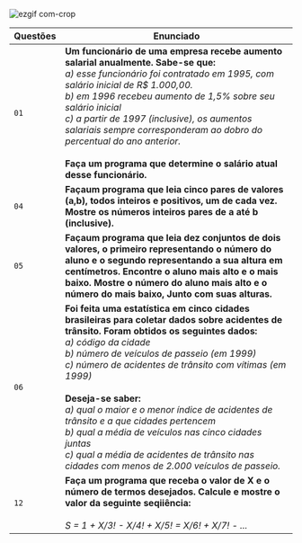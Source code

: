 ![ezgif com-crop](https://user-images.githubusercontent.com/125037138/224165063-0c500cd0-c902-426c-987e-c99c45b1a779.jpg)

| Questões | Enunciado |
| ------------- | -------------- |
|  `01`  | **Um funcionário de uma empresa recebe aumento salarial anualmente. Sabe-se que:** <br> _a) esse funcionário foi contratado em 1995, com salário inicial de R$ 1.000,00._ <br> _b) em 1996 recebeu aumento de 1,5% sobre seu salário inicial_ <br> _c) a partir de 1997 (inclusive), os aumentos salariais sempre corresponderam ao dobro do percentual do ano anterior._ <br> <br> **Faça um programa que determine o salário atual desse funcionário.** |
|  `04`  | **Façaum programa que leia cinco pares de valores (a,b), todos inteiros e positivos, um de cada vez. Mostre os números inteiros pares de a até b (inclusive).** |
|  `05`  | **Façaum programa que leia dez conjuntos de dois valores, o primeiro representando o número do aluno e o segundo representando a sua altura em centímetros. Encontre o aluno mais alto e o mais baixo. Mostre o número do aluno mais alto e o número do mais baixo, Junto com suas alturas.** |
|  `06`  | **Foi feita uma estatística em cinco cidades brasileiras para coletar dados sobre acidentes de trânsito. Foram obtidos os seguintes dados:** <br> _a) código da cidade_ <br> _b) número de veículos de passeio (em 1999)_ <br> _c) número de acidentes de trânsito com vítimas (em 1999)_ <br> <br> **Deseja-se saber:** <br> _a) qual o maior e o menor índice de acidentes de trânsito e a que cidades pertencem_ <br> _b) qual a média de veículos nas cinco cidades juntas_ <br> _c) qual a média de acidentes de trânsito nas cidades com menos de 2.000 veículos de passeio._ |
|  `12`  | **Faça um programa que receba o valor de X e o número de termos desejados. Calcule e mostre o valor da seguinte seqiiência:** <br> <br> _S = 1 + X/3! - X/4! + X/5! = X/6! + X/7! - ..._ |

